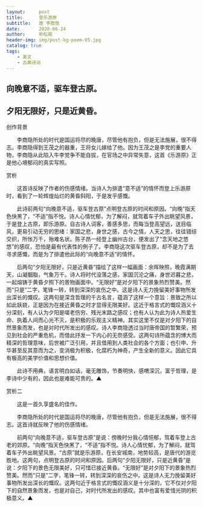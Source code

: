 ```yaml
---
layout:     post
title:      登乐游原
subtitle:   唐 李商隐
date:       2020-06-24
author:     听松阁
header-img: img/post-bg-poem-05.jpg
catalog: true
tags:
    - 美文
    - 古典诗词
---
```


## 向晚意不适，驱车登古原。
## 夕阳无限好，只是近黄昏。



创作背景



　　李商隐所处的时代是国运将尽的晚唐，尽管他有抱负，但是无法施展，很不得志。李商隐得到王茂之的器重，王将女儿嫁给了他。因为王茂之是李党的重要人物，李商隐从此陷入牛李党争不能自拔，在官场之中异常失意，这首《乐游原》正是他心境郁闷的真实写照。



赏析



　　这首诗反映了作者的伤感情绪。当诗人为排遣“意不适”的情怀而登上乐游原时，看到了一轮辉煌灿烂的黄昏斜阳，于是发乎感慨。



　　此诗前两句“向晚意不适，驱车登古原”点明登古原的时间和原因。“向晚”指天色快黑了，“不适”指不悦。诗人心情忧郁，为了解闷，就驾着车子外出眺望风景，于是登上古原，即乐游原。自古诗人词客，善感多思，而每当登高望远，送目临风，更易引动无穷的思绪：家国之悲，身世之感，古今之情，人天之思，往往错综交织，所怅万千，殆难名状。陈子昂一经登上幽州古台，便发出了“念天地之悠悠”的感叹，恐怕是最有代表性的例子了。李商隐这次驱车登古原，却不是为了去寻求感慨，而是为了排遣他此际的“向晚意不适”的情怀。



　　后两句“夕阳无限好，只是近黄昏”描绘了这样一幅画面：余晖映照，晚霞满期天，山凝胭脂，气象万千。诗人将时代没落之感，家国沉沦之痛，身世迟暮之悲，一起熔铸于黄昏夕照下的景物画面中。“无限好”是对夕阳下的景象热烈赞美。然而“只是”二字，笔锋一转，转到深深的哀伤之中。这是诗人无力挽留美好事物所发出深长的慨叹。这两句是深含哲理的千古名言，蕴涵了这样一个意旨：景致之所以如此妖娆，正是因为在接近黄昏之时才显得无限美好。这近于格言式的慨叹涵义十分深刻，有人认为夕阳是嗟老伤穷、残光末路之感叹；也有人认为此为诗人热爱生命、执着人间而心光不灭，是积极的乐观主义精神。其实这里不仅是对夕阳下的自然景象而发，也是对时代所发出的感叹。诗人李商隐透过当时唐帝国的暂繁荣，预见到社会的严重危机，而借此抒发一下内心的无奈感受。这两句诗所蕴含的博大而精深的哲理意味，后世被广泛引用，并且借用到人类社会的各个方面；也引申、升华甚至反其意而为之，变消极为积极，化腐朽为神奇，产生全新的意义。因此它具有极高的美学价值和思想价值。



　　此诗不用典，语言明白如话，毫无雕饰，节奏明快，感喟深沉，富于哲理，是李诗中少有的，因此也是难能可贵的。▲



赏析二



　　这是一首久享盛名的佳作。



　　李商隐所处的时代是国运将尽的晚唐，尽管他有抱负，但是无法施展，很不得志。这首诗就反映了他的伤感情绪。



　　前两句“向晚意不适，驱车登古原”是说：傍晚时分我心情悒郁，驾着车登上古老的郊原。“向晚”指天色快黑了，“不适”指不悦。诗人心情忧郁，为了解闷，就驾着车子外出眺望风景。“古原”就是乐游原，在长安城南，地势较高，是唐代的游览胜地。这两句，点明登古原的时间和原因。后两句“夕阳无限好，只是近黄昏”是说：夕阳下的景色无限美好，只可惜已接近黄昏。“无限好”是对夕阳下的景象热烈赞美。然而“只是”二字，笔锋一转，转到深深的哀伤之中。这是诗人无力挽留美好事物所发出深长的慨叹。这两句近于格言式的慨叹涵义是十分深的，它不仅对夕阳下的自然景象而发，也是对自己，对时代所发出的感叹。其中也富有爱惜光阴的积极意义。▲
